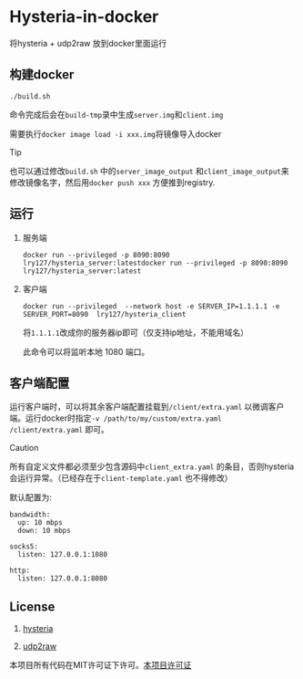 # Hysteria-in-docker

将hysteria + udp2raw 放到docker里面运行

## 构建docker

```
./build.sh
```

命令完成后会在`build-tmp`录中生成`server.img`和`client.img`

需要执行`docker image load -i xxx.img`将镜像导入docker

> [!TIP]
> 也可以通过修改`build.sh` 中的`server_image_output` 和`client_image_output`来修改镜像名字，然后用`docker push xxx` 方便推到registry.

## 运行

1. 服务端
   
   ```
   docker run --privileged -p 8090:8090 lry127/hysteria_server:latestdocker run --privileged -p 8090:8090 lry127/hysteria_server:latest
   ```

2. 客户端
   
   ```
   docker run --privileged  --network host -e SERVER_IP=1.1.1.1 -e SERVER_PORT=8090  lry127/hysteria_client
   ```
   
   将`1.1.1.1`改成你的服务器ip即可（仅支持ip地址，不能用域名）
   
   此命令可以将监听本地 1080 端口。

## 客户端配置

运行客户端时，可以将其余客户端配置挂载到`/client/extra.yaml` 以微调客户端。运行docker时指定`-v /path/to/my/custom/extra.yaml /client/extra.yaml` 即可。

> [!CAUTION]
> 
> 所有自定义文件都必须至少包含源码中`client_extra.yaml` 的条目，否则hysteria会运行异常。（已经存在于`client-template.yaml` 也不得修改）

默认配置为:

```
bandwidth: 
  up: 10 mbps
  down: 10 mbps

socks5:
  listen: 127.0.0.1:1080 

http:
  listen: 127.0.0.1:8080
```

## License

1. [hysteria](https://github.com/apernet/hysteria/blob/master/LICENSE.md)

2. [udp2raw](https://github.com/wangyu-/udp2raw/blob/unified/LICENSE.md)

本项目所有代码在MIT许可证下许可。[本项目许可证](https://github.com/lry127/hysteria-in-docker/blob/master/LICENSE)


